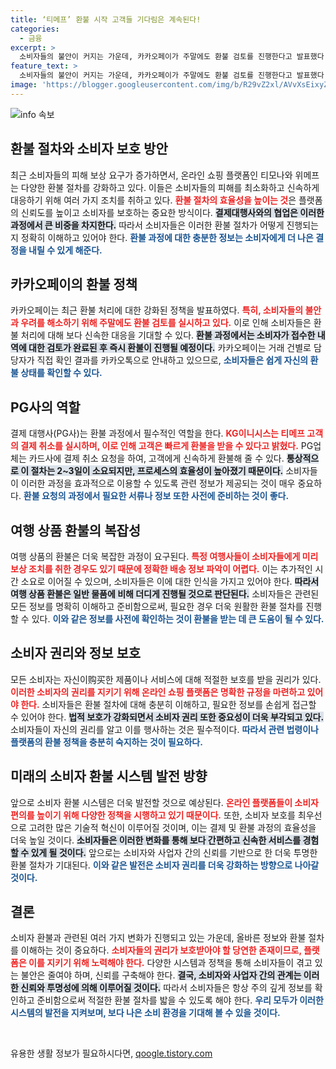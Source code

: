 ```yaml
---
title: ‘티메프’ 환불 시작 고객들 기다림은 계속된다!
categories:
  - 금융
excerpt: >
  소비자들의 불안이 커지는 가운데, 카카오페이가 주말에도 환불 검토를 진행한다고 발표했다. 티메프의 물품 배송 정보가 PG사에 전달되며 환불 절차가 가속화될 전망. 여행상품 환불은 지연될 수 있어 주의가 필요하다.
feature_text: >
  소비자들의 불안이 커지는 가운데, 카카오페이가 주말에도 환불 검토를 진행한다고 발표했다. 티메프의 물품 배송 정보가 PG사에 전달되며 환불 절차가 가속화될 전망. 여행상품 환불은 지연될 수 있어 주의가 필요하다.
image: 'https://blogger.googleusercontent.com/img/b/R29vZ2xl/AVvXsEixyZcFfHzMRdzZMjFBmAUKJYCLCGyLL1o632UiGVXcaFdKo_bkvkuCioo0uUKlGfBVcT3P84aROyZIXSBEx3Aw5nCQ3pTgDom1WDC4m8eifvWiAmWEEVb4x6G_l8C0QH225ldMjyaFvpxGEBGNO37VmDTDMHGhJPq73UglMfDca1-0aw/s1600/blogspot.png'
---
```


<p><img src="https://blogger.googleusercontent.com/img/b/R29vZ2xl/AVvXsEixyZcFfHzMRdzZMjFBmAUKJYCLCGyLL1o632UiGVXcaFdKo_bkvkuCioo0uUKlGfBVcT3P84aROyZIXSBEx3Aw5nCQ3pTgDom1WDC4m8eifvWiAmWEEVb4x6G_l8C0QH225ldMjyaFvpxGEBGNO37VmDTDMHGhJPq73UglMfDca1-0aw/s1600/blogspot.png" alt="info 속보" /></p>

<h2 data-ke-size="size26">환불 절차와 소비자 보호 방안</h2>

<p data-ke-size="size16">최근 소비자들의 피해 보상 요구가 증가하면서, 온라인 쇼핑 플랫폼인 티모나와 위메프는 다양한 환불 절차를 강화하고 있다. 이들은 소비자들의 피해를 최소화하고 신속하게 대응하기 위해 여러 가지 조치를 취하고 있다. <b><span style="color: #ee2323;">환불 절차의 효율성을 높이는 것</span></b>은 플랫폼의 신뢰도를 높이고 소비자를 보호하는 중요한 방식이다. <b><span style="background-color: #21538527;">결제대행사와의 협업은 이러한 과정에서 큰 비중을 차지한다.</span></b> 따라서 소비자들은 이러한 환불 절차가 어떻게 진행되는지 정확히 이해하고 있어야 한다. <b><span style="color: #1a5490;">환불 과정에 대한 충분한 정보는 소비자에게 더 나은 결정을 내릴 수 있게 해준다.</span></b></p>

<h2 data-ke-size="size26">카카오페이의 환불 정책</h2>

<p data-ke-size="size16">카카오페이는 최근 환불 처리에 대한 강화된 정책을 발표하였다. <b><span style="color: #ee2323;">특히, 소비자들의 불안과 우려를 해소하기 위해 주말에도 환불 검토를 실시하고 있다.</span></b> 이로 인해 소비자들은 환불 처리에 대해 보다 신속한 대응을 기대할 수 있다. <b><span style="background-color: #21538527;">환불 과정에서는 소비자가 접수한 내역에 대한 검토가 완료된 후 즉시 환불이 진행될 예정이다.</span></b> 카카오페이는 거래 건별로 담당자가 직접 확인 결과를 카카오톡으로 안내하고 있으므로, <b><span style="color: #1a5490;">소비자들은 쉽게 자신의 환불 상태를 확인할 수 있다.</span></b></p>

<h2 data-ke-size="size26">PG사의 역할</h2>

<p data-ke-size="size16">결제 대행사(PG사)는 환불 과정에서 필수적인 역할을 한다. <b><span style="color: #ee2323;">KG이니시스는 티메프 고객의 결제 취소를 실시하며, 이로 인해 고객은 빠르게 환불을 받을 수 있다고 밝혔다.</span></b> PG업체는 카드사에 결제 취소 요청을 하여, 고객에게 신속하게 환불해 줄 수 있다. <b><span style="background-color: #21538527;">통상적으로 이 절차는 2~3일이 소요되지만, 프로세스의 효율성이 높아졌기 때문이다.</span></b> 소비자들이 이러한 과정을 효과적으로 이용할 수 있도록 관련 정보가 제공되는 것이 매우 중요하다. <b><span style="color: #1a5490;">환불 요청의 과정에서 필요한 서류나 정보 또한 사전에 준비하는 것이 좋다.</span></b></p>

<h2 data-ke-size="size26">여행 상품 환불의 복잡성</h2>

<p data-ke-size="size16">여행 상품의 환불은 더욱 복잡한 과정이 요구된다. <b><span style="color: #ee2323;">특정 여행사들이 소비자들에게 미리 보상 조치를 취한 경우도 있기 때문에 정확한 배송 정보 파악이 어렵다.</span></b> 이는 추가적인 시간 소요로 이어질 수 있으며, 소비자들은 이에 대한 인식을 가지고 있어야 한다. <b><span style="background-color: #21538527;">따라서 여행 상품 환불은 일반 물품에 비해 더디게 진행될 것으로 판단된다.</span></b> 소비자들은 관련된 모든 정보를 명확히 이해하고 준비함으로써, 필요한 경우 더욱 원활한 환불 절차를 진행할 수 있다. <b><span style="color: #1a5490;">이와 같은 정보를 사전에 확인하는 것이 환불을 받는 데 큰 도움이 될 수 있다.</span></b></p>

<h2 data-ke-size="size26">소비자 권리와 정보 보호</h2>

<p data-ke-size="size16">모든 소비자는 자신이购买한 제품이나 서비스에 대해 적절한 보호를 받을 권리가 있다. <b><span style="color: #ee2323;">이러한 소비자의 권리를 지키기 위해 온라인 쇼핑 플랫폼은 명확한 규정을 마련하고 있어야 한다.</span></b> 소비자들은 환불 절차에 대해 충분히 이해하고, 필요한 정보를 손쉽게 접근할 수 있어야 한다. <b><span style="background-color: #21538527;">법적 보호가 강화되면서 소비자 권리 또한 중요성이 더욱 부각되고 있다.</span></b> 소비자들이 자신의 권리를 알고 이를 행사하는 것은 필수적이다. <b><span style="color: #1a5490;">따라서 관련 법령이나 플랫폼의 환불 정책을 충분히 숙지하는 것이 필요하다.</span></b></p>

<h2 data-ke-size="size26">미래의 소비자 환불 시스템 발전 방향</h2>

<p data-ke-size="size16">앞으로 소비자 환불 시스템은 더욱 발전할 것으로 예상된다. <b><span style="color: #ee2323;">온라인 플랫폼들이 소비자 편의를 높이기 위해 다양한 정책을 시행하고 있기 때문이다.</span></b> 또한, 소비자 보호를 최우선으로 고려한 많은 기술적 혁신이 이루어질 것이며, 이는 결제 및 환불 과정의 효율성을 더욱 높일 것이다. <b><span style="background-color: #21538527;">소비자들은 이러한 변화를 통해 보다 간편하고 신속한 서비스를 경험할 수 있게 될 것이다.</span></b> 앞으로는 소비자와 사업자 간의 신뢰를 기반으로 한 더욱 투명한 환불 절차가 기대된다. <b><span style="color: #1a5490;">이와 같은 발전은 소비자 권리를 더욱 강화하는 방향으로 나아갈 것이다.</span></b></p>

<h2 data-ke-size="size26">결론</h2>

<p data-ke-size="size16">소비자 환불과 관련된 여러 가지 변화가 진행되고 있는 가운데, 올바른 정보와 환불 절차를 이해하는 것이 중요하다. <b><span style="color: #ee2323;">소비자들의 권리가 보호받아야 할 당연한 존재이므로, 플랫폼은 이를 지키기 위해 노력해야 한다.</span></b> 다양한 시스템과 정책을 통해 소비자들이 겪고 있는 불안은 줄여야 하며, 신뢰를 구축해야 한다. <b><span style="background-color: #21538527;">결국, 소비자와 사업자 간의 관계는 이러한 신뢰와 투명성에 의해 이루어질 것이다.</span></b> 따라서 소비자들은 항상 주의 깊게 정보를 확인하고 준비함으로써 적절한 환불 절차를 밟을 수 있도록 해야 한다. <b><span style="color: #1a5490;">우리 모두가 이러한 시스템의 발전을 지켜보며, 보다 나은 소비 환경을 기대해 볼 수 있을 것이다.</span></b></p> 

<p data-ke-size="size16">&nbsp;</p>
유용한 생활 정보가 필요하시다면, <a href="https://qoogle.tistory.com" rel="dofollow">qoogle.tistory.com</a>


